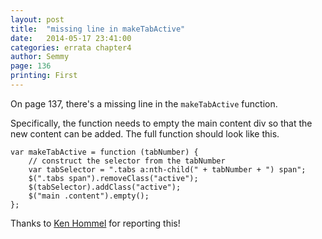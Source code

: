 ```yaml
---
layout: post
title:  "missing line in makeTabActive"
date:   2014-05-17 23:41:00
categories: errata chapter4
author: Semmy
page: 136
printing: First
---
```


On page 137, there's a missing line in the `makeTabActive` function.

Specifically, the function needs to empty the main content div so that
the new content can be added. The full function should look like this.

    var makeTabActive = function (tabNumber) {
        // construct the selector from the tabNumber
        var tabSelector = ".tabs a:nth-child(" + tabNumber + ") span";
        $(".tabs span").removeClass("active");
        $(tabSelector).addClass("active");
        $("main .content").empty();
    };

Thanks to [Ken Hommel](https://www.linkedin.com/pub/ken-hommel/1/2a/225) for reporting this!

